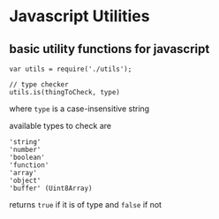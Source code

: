 # Javascript Utilities
## basic utility functions for javascript

```
var utils = require('./utils');

// type checker
utils.is(thingToCheck, type)
```

where `type` is a case-insensitive string

available types to check are

```
'string'
'number'
'boolean'
'function'
'array'
'object'
'buffer' (Uint8Array)
```
returns `true` if it is of type and `false` if not
